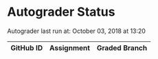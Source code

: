# Autograder Status
Autograder last run at: October 03, 2018 at 13:20

| GitHub ID | Assignment | Graded Branch |
|-----------|------------|---------------|
